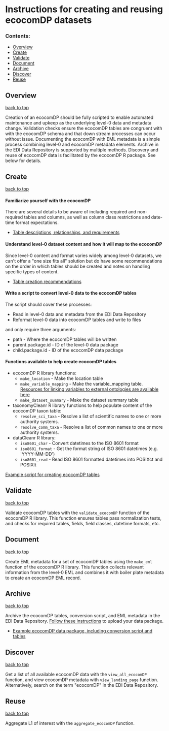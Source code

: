 # Instructions for creating and reusing ecocomDP datasets

### Contents:

* [Overview](#overview)
* [Create](#create)
* [Validate](#validate)
* [Document](#document)
* [Archive](#archive)
* [Discover](#discover)
* [Reuse](#reuse)

## Overview
[back to top](#contents)

Creation of an ecocomDP should be fully scripted to enable automated maintenance and upkeep as the underlying level-0 data and metadata change. Validation checks ensure the ecocomDP tables are congruent with with the ecocomDP schema and that down stream processes can occur without issue. Documenting the ecocomDP with EML metadata is a simple process combining level-0 and ecocomDP metadata elements. Archive in the EDI Data Repository is supported by multiple methods. Discovery and reuse of ecocomDP data is facilitated by the ecocomDP R package. See below for details.

## Create
[back to top](#contents)

#### Familiarize yourself with the ecocomDP
There are several details to be aware of including required and non-required tables and columns, as well as column class restrictions and date-time format expectations. 

  * [Table descriptions, relationships, and requirements](https://github.com/EDIorg/ecocomDP/tree/master/documentation/model) 

#### Understand level-0 dataset content and how it will map to the ecocomDP
Since level-0 content and format varies widely among level-0 datasets, we can't offer a "one size fits all" solution but do have some recommendations on the order in which tables should be created and notes on handling specific types of content.

  * [Table creation recommendations](https://github.com/EDIorg/ecocomDP/blob/master/documentation/instructions/table-creation.md)

#### Write a script to convert level-0 data to the ecocomDP tables
The script should cover these processes:

  * Read in level-0 data and metadata from the EDI Data Repository
  * Reformat level-0 data into ecocomDP tables and write to files

  and only require three arguments:
    
  * path - Where the ecocomDP tables will be written
  * parent.package.id - ID of the level-0 data package
  * child.package.id - ID of the ecocomDP data package
    
#### Functions available to help create ecocomDP tables

  * ecocomDP R library functions:
    * `make_location` - Make the location table
    * `make_variable_mapping` - Make the variable_mapping table. [Resources for linking variables to external ontologies are available here](https://github.com/EDIorg/ecocomDP/blob/master/documentation/instructions/measurement_vocabularies.md)
    * `make_dataset_summary` - Make the dataset summary table
  * taxonomyCleanr R library functions to help populate content of the ecocomDP taxon table:
    * `resolve_sci_taxa` - Resolve a list of scientific names to one or more authority systems.
    * `resolve_comm_taxa` - Resolve a list of common names to one or more authority systems.
  * dataCleanr R library:
    * `iso8601_char` - Convert datetimes to the ISO 8601 format
    * `iso8601_format` - Get the format string of ISO 8601 datetimes (e.g. 'YYYY-MM-DD')
    * `iso8601_read` - Read ISO 8601 formatted datetimes into POSIXct and POSIXlt
    
[Example script for creating ecocomDP tables](https://github.com/EDIorg/ecocomDP/blob/master/documentation/examples/convert_bnz501_to_ecocomDP.R)

## Validate
[back to top](#contents)

Validate ecocomDP tables with the `validate_ecocomDP` function of the ecocomDP R library. This function ensures tables pass normalization tests, and checks for required tables, fields, field classes, datetime formats, etc.

## Document
[back to top](#contents)

Create EML metadata for a set of ecocomDP tables using the `make_eml` function of the ecocomDP R library. This function collects relevant information from the level-0 EML and combines it with boiler plate metadata to create an ecocomDP EML record.

## Archive
[back to top](#contents)

Archive the ecocomDP tables, conversion script, and EML metadata in the EDI Data Repository. [Follow these instructions](https://environmentaldatainitiative.org/resources/assemble-data-and-metadata/step-4-submit-your-data-package/) to upload your data package.

* [Example ecocomDP data package, including conversion script and tables](https://portal.edirepository.org/nis/mapbrowse?scope=edi&identifier=275)

## Discover
[back to top](#contents)

Get a list of all available ecocomDP data with the `view_all_ecocomDP` function, and view ecocomDP metadata with `view_landing_page` function. Alternatively, search on the term "ecocomDP" in the EDI Data Repository.

## Reuse
[back to top](#contents)

Aggregate L1 of interest with the `aggregate_ecocomDP` function.

